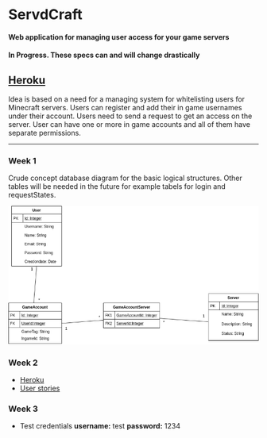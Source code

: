# ServdCraft

#### Web application for managing user access for your game servers

#### In Progress. These specs can and will change drastically

## [Heroku](https://tsoha-servdcraft.herokuapp.com/)

Idea is based on a need for a managing system for whitelisting users for Minecraft servers.
Users can register and add their in game usernames under their account. Users need to send a request to get an access on the server. User can have one or more in game accounts and all of them have separate permissions. 

---
### Week 1
Crude concept database diagram for the basic logical structures. Other tables will be needed in the future for example tabels for login and requestStates.   

![](documentation/conceptDiagram.png) 

### Week 2
* [Heroku](https://tsoha-servdcraft.herokuapp.com/)
* [User stories](documentation/userstories.md)

### Week 3
* Test credentials **username:** test **password:** 1234







